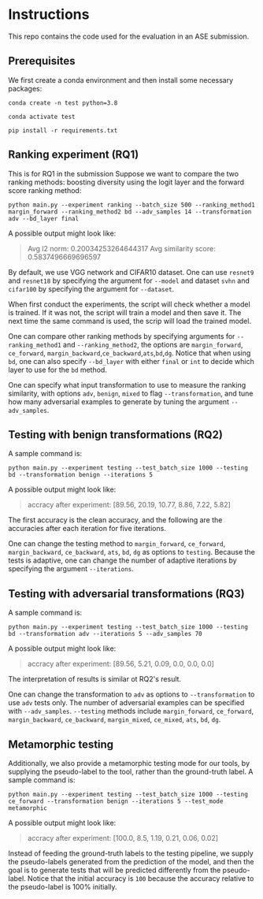 # Instructions
This repo contains the code used for the evaluation in an ASE submission.

## Prerequisites
We first create a conda environment and then install some necessary packages:

`conda create -n test python=3.8`

`conda activate test`

`pip install -r requirements.txt`

## Ranking experiment (RQ1)
This is for RQ1 in the submission
Suppose we want to compare the two ranking methods: boosting diversity using the logit layer and the forward score ranking method:

`python main.py --experiment ranking --batch_size 500 --ranking_method1 margin_forward --ranking_method2 bd --adv_samples 14 --transformation adv --bd_layer final`

A possible output might look like:

> Avg l2 norm: 0.20034253264644317 Avg similarity score: 0.5837496669696597

By default, we use VGG network and CIFAR10 dataset. One can use `resnet9` and `resnet18` by specifying the argument for `--model` and dataset `svhn` and `cifar100` by specifying the argument for `--dataset`.

When first conduct the experiments, the script will check whether a model is trained. If it was not, the script will train a model and then save it. The next time the same command is used, the scrip will load the trained model.

One can compare other ranking methods by specifying arguments for `--ranking_method1` and `--ranking_method2`, the options are `margin_forward`, `ce_forward`, `margin_backward`,`ce_backward`,`ats`,`bd`,`dg`. Notice that when using `bd`, one can also specify `--bd_layer` with either `final` or `int` to decide which layer to use for the `bd` method.

One can specify what input transformation to use to measure the ranking similarity, with options `adv`, `benign`, `mixed` to flag `--transformation`, and tune how many adversarial examples to generate by tuning the argument `--adv_samples`.

## Testing with benign transformations (RQ2)

A sample command is:

`python main.py --experiment testing --test_batch_size 1000 --testing bd --transformation benign --iterations 5`

A possible output might look like:

> accracy after experiment: [89.56, 20.19, 10.77, 8.86, 7.22, 5.82]

The first accuracy is the clean accuracy, and the following are the accuracies after each iteration for five iterations.

One can change the testing method to `margin_forward`, `ce_forward`, `margin_backward`, `ce_backward`, `ats`, `bd`, `dg` as options to `testing`. Because the tests is adaptive, one can change the number of adaptive iterations by specifying the argument `--iterations`.

## Testing with adversarial transformations (RQ3)

A sample command is:

`python main.py --experiment testing --test_batch_size 1000 --testing bd --transformation adv --iterations 5 --adv_samples 70`

A possible output might look like:

> accracy after experiment: [89.56, 5.21, 0.09, 0.0, 0.0, 0.0]

The interpretation of results is similar ot RQ2's result.

One can change the transformation to `adv` as options to `--transformation` to use `adv` tests only. The number of adversarial examples can be specified with `--adv_samples`. `--testing` methods include `margin_forward`, `ce_forward`, `margin_backward`, `ce_backward`, `margin_mixed`, `ce_mixed`, `ats`, `bd`, `dg`.

## Metamorphic testing

Additionally, we also provide a metamorphic testing mode for our tools, by supplying the pseudo-label to the tool, rather than the ground-truth label. A sample command is:

`python main.py --experiment testing --test_batch_size 1000 --testing ce_forward --transformation benign --iterations 5 --test_mode metamorphic`

A possible output might look like:

> accracy after experiment: [100.0, 8.5, 1.19, 0.21, 0.06, 0.02]

Instead of feeding the ground-truth labels to the testing pipeline, we supply the pseudo-labels generated from the prediction of the model, and then the goal is to generate tests that will be predicted differently from the pseudo-label. Notice that the initial accuracy is `100` because the accuracy relative to the pseudo-label is 100% initially.
